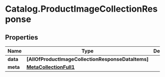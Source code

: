 # Catalog.ProductImageCollectionResponse

## Properties
Name | Type | Description | Notes
------------ | ------------- | ------------- | -------------
**data** | **[AllOfProductImageCollectionResponseDataItems]** |  | [optional] 
**meta** | [**MetaCollectionFull1**](MetaCollectionFull1.md) |  | [optional] 
